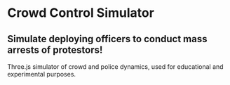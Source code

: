 # Crowd Control Simulator
## Simulate deploying officers to conduct mass arrests of protestors!

Three.js simulator of crowd and police dynamics, used for educational and experimental purposes. 
